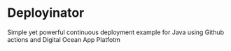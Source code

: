 # Deployinator
Simple yet powerful continuous deployment example for Java using Github actions and Digital Ocean App Platfotm
